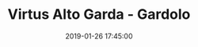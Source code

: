---
title: Virtus Alto Garda - Gardolo
date: 2019-01-26 17:45:00
squadra-a: Bc Gardolo
punteggio-a: 
squadra-b: Virtus Alto Garda
punteggio-b: 
partite/squadra: under-15-18-19
luogo: Pal. 'E. Impera'
categoria: under 15
---